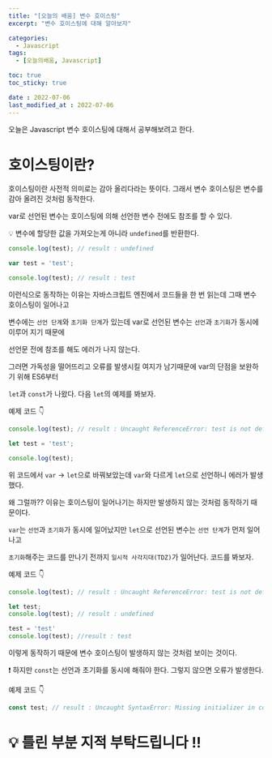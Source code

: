 ```yaml
---
title: "[오늘의 배움] 변수 호이스팅"
excerpt: "변수 호이스팅에 대해 알아보자"

categories:
  - Javascript
tags:
  - [오늘의배움, Javascript]

toc: true
toc_sticky: true

date : 2022-07-06
last_modified_at : 2022-07-06
---
```


오늘은 Javascript 변수 호이스팅에 대해서 공부해보려고 한다.

# 호이스팅이란?

호이스팅이란 사전적 의미로는 감아 올리다라는 뜻이다. 그래서 변수 호이스팅은 변수를 감아 올려진 것처럼 동작한다.

var로 선언된 변수는 호이스팅에 의해 선언한 변수 전에도 참조를 할 수 있다.

💡 변수에 할당한 값을 가져오는게 아니라 `undefined`를 반환한다.

```javascript
console.log(test); // result : undefined

var test = 'test';

console.log(test); // result : test
```

이런식으로 동작하는 이유는 자바스크립트 엔진에서 코드들을 한 번 읽는데 그때 변수 호이스팅이 일어나고

변수에는 `선언 단계`와 `초기화 단계`가 있는데 var로 선언된 변수는 `선언`과 `초기화`가 동시에 이루어 지기 때문에

선언문 전에 참조를 해도 에러가 나지 않는다.

그러면 가독성을 떨어뜨리고 오류를 발생시킬 여지가 남기때문에 var의 단점을 보완하기 위해 ES6부터

`let`과 `const`가 나왔다. 다음 `let`의 예제를 봐보자.

예제 코드 👇

```javascript
console.log(test); // result : Uncaught ReferenceError: test is not defined

let test = 'test';

console.log(test);
```

위 코드에서 `var` -> `let`으로 바꿔보았는데 `var`와 다르게 `let`으로 선언하니 에러가 발생했다.

왜 그럴까?? 이유는 호이스팅이 일어나기는 하지만 발생하지 않는 것처럼 동작하기 때문이다.

`var`는 `선언`과 `초기화`가 동시에 일어났지만 `let`으로 선언된 변수는 `선언 단계`가 먼저 일어나고

`초기화`해주는 코드를 만나기 전까지 `일시적 사각지대(TDZ)`가 일어난다. 코드를 봐보자.

예제 코드 👇

```javascript
console.log(test); // result : Uncaught ReferenceError: test is not defined

let test;
console.log(test); // result : undefined

test = 'test'
console.log(test); //result : test
```

이렇게 동작하기 때문에 변수 호이스팅이 발생하지 않는 것처럼 보이는 것이다.

❗ 하지만 `const`는 선언과 초기화를 동시에 해줘야 한다. 그렇지 않으면 오류가 발생한다.

예제 코드 👇

```javascript
const test; // result : Uncaught SyntaxError: Missing initializer in const declaration
```

# 💡 틀린 부분 지적 부탁드립니다 !!